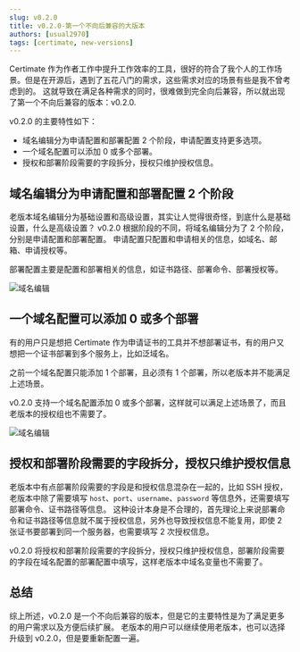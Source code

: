 ```yaml
---
slug: v0.2.0
title: v0.2.0-第一个不向后兼容的大版本
authors: [usual2970]
tags: [certimate, new-versions]
---
```


Certimate 作为作者工作中提升工作效率的工具，很好的符合了我个人的工作场景。但是在开源后，遇到了五花八门的需求，这些需求对应的场景有些是我不曾考虑到的。
这就导致在满足各种需求的同时，很难做到完全向后兼容，所以就出现了第一个不向后兼容的版本：v0.2.0.

v0.2.0 的主要特性如下：

- 域名编辑分为申请配置和部署配置 2 个阶段，申请配置支持更多选项。
- 一个域名配置可以添加 0 或多个部署。
- 授权和部署阶段需要的字段拆分，授权只维护授权信息。

## 域名编辑分为申请配置和部署配置 2 个阶段

老版本域名编辑分为基础设置和高级设置，其实让人觉得很奇怪，到底什么是基础设置，什么是高级设置？
v0.2.0 根据阶段的不同，将域名编辑分为了 2 个阶段，分别是申请配置和部署配置。
申请配置只配置和申请相关的信息，如域名、邮箱、申请授权等。

部署配置主要是配置和部署相关的信息，如证书路径、部署命令、部署授权等。

![域名编辑](https://i.imgur.com/kk1vVCf.png)

## 一个域名配置可以添加 0 或多个部署

有的用户只是想把 Certimate 作为申请证书的工具并不想部署证书，有的用户又想把一个证书部署到多个服务上，比如泛域名。

之前一个域名配置只能添加 1 个部署，且必须有 1 个部署，所以老版本并不能满足上述场景。

v0.2.0 支持一个域名配置添加 0 或多个部署，这样就可以满足上述场景了，而且老版本的授权组也不需要了。

![域名编辑](https://i.imgur.com/ylLx8pn.png)

## 授权和部署阶段需要的字段拆分，授权只维护授权信息

老版本中有点部署阶段需要的字段是和授权信息混杂在一起的，比如 SSH 授权，老版本中除了需要填写 `host`、`port`、`username`、`password` 等信息外，还需要填写部署命令、证书路径等信息。
这种设计本身是不合理的，首先理论上来说部署命令和证书路径等信息就不属于授权信息，另外也导致授权信息不能复用，即使 2 张证书要部署到同一个服务器，也需要填写 2 次授权信息。

v0.2.0 将授权和部署阶段需要的字段拆分，授权只维护授权信息，部署阶段需要的字段在域名配置的部署配置中填写，这样老版本中域名变量也不需要了。

## 总结

综上所述，v0.2.0 是一个不向后兼容的版本，但是它的主要特性是为了满足更多的用户需求以及方便后续扩展。
老版本的用户可以继续使用老版本，也可以选择升级到 v0.2.0，但是要重新配置一遍。

